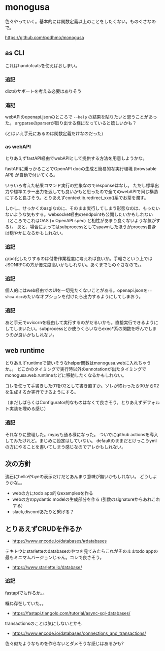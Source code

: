 # monogusa

色々やっていく。基本的には関数定義以上のことをしたくない。ものぐさなので。

https://github.com/podhmo/monogusa

## as CLI

これはhandofcatsを使えばおしまい。

### 追記

dictのサポートを考える必要はありそう

### 追記

webAPIのopenapi.jsonのところで `--help` の結果を貼りたいと思うことがあった。
argparseのparserが取り出せる様になっていると嬉しいかも？

(とはいえ手元にあるのは関数定義だけなのだった)

### as webAPI

とりあえずfastAPI経由でwebAPIとして提供する方法を用意しようかな。

fastAPIに乗っかることでOpenAPI docの生成と簡易的な実行環境 (browsable API) が自動で付いてくる。

いろいろ考えた結果コマンド実行の抽象なのでresponseはなし。
ただし標準出力や標準エラー出力を返しても良いかもと思ったので全てのwebAPIで同じ構造にすると良さそう。とりあえずcontextlib.redirect_xxx()系でお茶を濁す。

しかし、せっかくのasgiなのに、そのまま実行してしまう形態なのは、もったいないような気もする。websocket経由のendpointも公開したいかもしれない（ところでこれはOAS (= OpenAPI spec) と相性があまり良くないような気がする）。
あと、場合によってはsubprocessとしてspawnしたほうがprocess自身は穏やかになるかもしれない。

### 追記

grpc化したりするのは付帯作業程度に考えれば良いか。手軽さという上ではJSONRPCの方が優先度高いかもしれない。あくまでものぐさなので。。

### 追記

個人的にはweb経由でのUIを一切見たくないことがある。openapi.jsonを`--show-doc`みたいなオプションを付けたら出力するようにしてしまおう。

### 追記

あと手元でuvicornを経由して実行するのがだるいかも。直接実行できるようにしてしまいたい。subprocessとか使うくらいならexec*系の関数を呼んでしまうのが良いかもしれない。

## web runtime

とりあえずruntimeで使いそうなhelper関数はmonogusa.webに入れちゃうか。。
どこかのタイミングで実行時以外のannotationが出たタイミングでmonogusa.web.runtimeなどに移動したくなるかもしれない。

コレを使って手書きした01を02として書き直すか。ソレが終わったら00から02を生成するか実行できるようにする。

（まだしばらくはConfigurator的なものはなくて良さそう。とりあえずデフォルト実装を埋める感じ）

### 追記

それなりに整理した。mypyも通る様になった。
ついでにgithub actionsを導入してみたけれど。まじめに設定はしていない。
defaultのままだとけっこうymlの方にやることを書いてしまう感じなのでアレかもしれない。

## 次の方針

流石にhelloやbyeの表示だけだとあんまり意味が無いかもしれない。
どうしようかな。。

- webの方にtodo app的なexamplesを作る
- webの方のpydantic modelの生成部分を作る (引数のsignatureからあれこれする)
- slack,discordあたりと繋げる？

## とりあえずCRUDを作るか

- https://www.encode.io/databases/#databases

テキトウにstarletteのdatabaseのやつを見てみたらこれがそのままtodo appの最もミニマムバージョンじゃん。コレで良さそう。

- https://www.starlette.io/database/

### 追記

fastapiでも作るか。。

概ね存在していた。。

- https://fastapi.tiangolo.com/tutorial/async-sql-databases/

transactionsのことは気にしないとかも

- https://www.encode.io/databases/connections_and_transactions/

色々似たようなものを作らないとダメそうな感じはあるかも?

